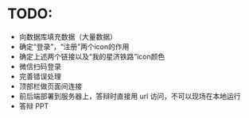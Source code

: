 # TODO:

- 向数据库填充数据（大量数据）
- 确定“登录”，“注册”两个icon的作用
- 确定上述两个链接以及“我的星济铁路”icon颜色
- 微信扫码登录
- 完善错误处理
- 顶部栏做页面间连接
- 前后端部署到服务器上，答辩时直接用 url 访问，不可以现场在本地运行
- 答辩 PPT
